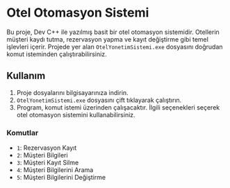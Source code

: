 # Otel Otomasyon Sistemi

Bu proje, Dev C++ ile yazılmış basit bir otel otomasyon sistemidir. Otellerin müşteri kaydı tutma, rezervasyon yapma ve kayıt değiştirme gibi temel işlevleri içerir. Projede yer alan `OtelYonetimSistemi.exe` dosyasını doğrudan komut isteminden çalıştırabilirsiniz.

## Kullanım

1. Proje dosyalarını bilgisayarınıza indirin.
2. `OtelYonetimSistemi.exe` dosyasını çift tıklayarak çalıştırın.
3. Program, komut istemi üzerinden çalışacaktır. İlgili seçenekleri seçerek otel otomasyon sistemini kullanabilirsiniz.

### Komutlar

- `1`: Rezervasyon Kayıt
- `2`: Müşteri Bilgileri
- `3`: Müşteri Kayıt Silme
- `4`: Müşteri Bilgilerini Arama
- `5`: Müşteri Bilgilerini Değiştirme
